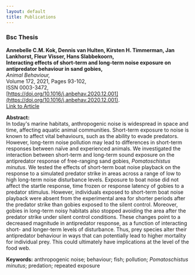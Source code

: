 ```yaml
---
layout: default
title: Publications
---
```

### Bsc Thesis
**Annebelle C.M. Kok, Dennis van Hulten, Kirsten H. Timmerman, Jan Lankhorst, Fleur Visser, Hans Slabbekoorn,**  
**Interacting effects of short-term and long-term noise exposure on antipredator behaviour in sand gobies,**  
*Animal Behaviour,*  
Volume 172, 2021, Pages 93-102,  
ISSN 0003-3472,  
[https://doi.org/10.1016/j.anbehav.2020.12.001](https://doi.org/10.1016/j.anbehav.2020.12.001).  
[Link to Article](https://www.sciencedirect.com/science/article/pii/S0003347220303523)

**Abstract:**  
In today's marine habitats, anthropogenic noise is widespread in space and time, affecting aquatic animal communities. Short-term exposure to noise is known to affect vital behaviours, such as the ability to evade predators. However, long-term noise pollution may lead to differences in short-term responses between naïve and experienced animals. We investigated the interaction between short-term and long-term sound exposure on the antipredator response of free-ranging sand gobies, *Pomatoschistus minutus*. We tested the effects of short-term boat noise playback on the response to a simulated predator strike in areas across a range of low to high long-term noise disturbance levels. Exposure to boat noise did not affect the startle response, time frozen or response latency of gobies to a predator stimulus. However, individuals exposed to short-term boat noise playback were absent from the experimental area for shorter periods after the predator strike than gobies exposed to the silent control. Moreover, gobies in long-term noisy habitats also stopped avoiding the area after the predator strike under silent control conditions. These changes point to a decreased magnitude in antipredator response, as a function of interacting short- and longer-term levels of disturbance. Thus, prey species alter their antipredator behaviour in ways that can potentially lead to higher mortality for individual prey. This could ultimately have implications at the level of the food web.

**Keywords:** anthropogenic noise; behaviour; fish; pollution; *Pomatoschistus minutus*; predation; repeated exposure
